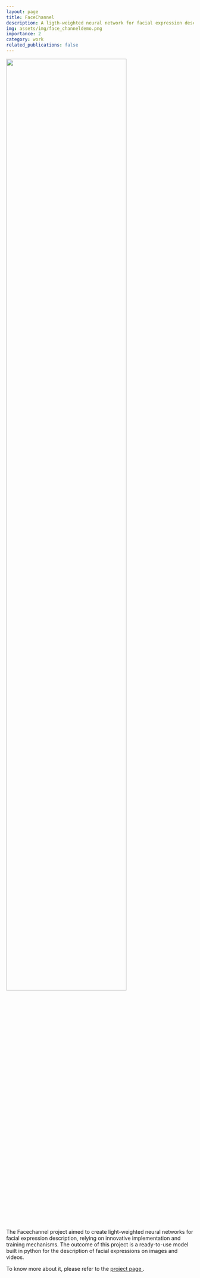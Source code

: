 ```yaml
---
layout: page
title: FaceChannel
description: A ligth-weighted neural network for facial expression description
img: assets/img/face_channeldemo.png
importance: 2
category: work
related_publications: false
---
```


<img src="https://www.pablobarros.com/assets/img/face_channeldemo.png" width="80%">

The Facechannel project aimed to create light-weighted neural networks for facial expression description, relying on innovative implementation and training mechanisms.
The outcome of this project is a ready-to-use model built in python for the description of facial expressions on images and videos.


To know more about it, please refer to the <a href="https://github.com/pablovin/FaceChannel" target="_blank">
project page </a>.

